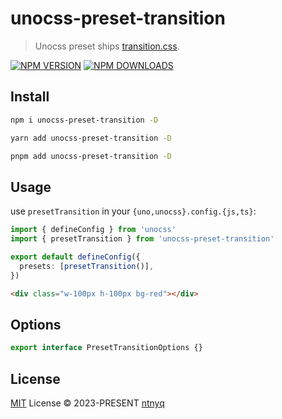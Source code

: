 # unocss-preset-transition

> Unocss preset ships [transition.css](https://github.com/argyleink/transition.css).

[![NPM VERSION](https://img.shields.io/npm/v/unocss-preset-transition.svg)](https://www.npmjs.com/package/unocss-preset-transition)
[![NPM DOWNLOADS](https://img.shields.io/npm/dy/unocss-preset-transition.svg)](https://www.npmjs.com/package/unocss-preset-transition)

## Install

```bash
npm i unocss-preset-transition -D
```

```bash
yarn add unocss-preset-transition -D
```

```bash
pnpm add unocss-preset-transition -D
```

## Usage

use `presetTransition` in your `{uno,unocss}.config.{js,ts}`:

```ts
import { defineConfig } from 'unocss'
import { presetTransition } from 'unocss-preset-transition'

export default defineConfig({
  presets: [presetTransition()],
})
```

```html
<div class="w-100px h-100px bg-red"></div>
```

## Options

```ts
export interface PresetTransitionOptions {}
```

## License

[MIT](./LICENSE) License © 2023-PRESENT [ntnyq](https://github.com/ntnyq)
